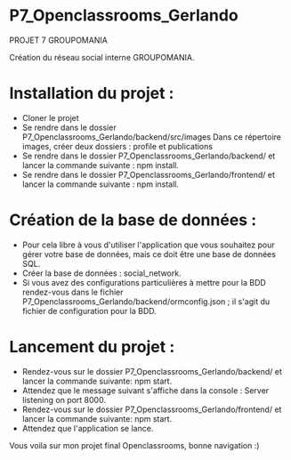 # P7_Openclassrooms_Gerlando

PROJET 7 GROUPOMANIA 

Création du réseau social interne GROUPOMANIA.

# Installation du projet : 
- Cloner le projet
- Se rendre dans le dossier P7_Openclassrooms_Gerlando/backend/src/images
  Dans ce répertoire images, créer deux dossiers : profile et publications
- Se rendre dans le dossier P7_Openclassrooms_Gerlando/backend/ et lancer la commande suivante : npm install.
- Se rendre dans le dossier P7_Openclassrooms_Gerlando/frontend/ et lancer la commande suivante : npm install.

# Création de la base de données :
- Pour cela libre à vous d'utiliser l'application que vous souhaitez pour gérer votre base de données, mais ce doit être une base de données SQL.
- Créer la base de données : social_network.
- Si vous avez des configurations particulières à mettre pour la BDD rendez-vous dans le fichier P7_Openclassrooms_Gerlando/backend/ormconfig.json ; il s'agit du fichier de configuration pour la BDD.

# Lancement du projet :
- Rendez-vous sur le dossier P7_Openclassrooms_Gerlando/backend/ et lancer la commande suivante: npm start.
- Attendez que le message suivant s'affiche dans la console : Server listening on port 8000.
- Rendez-vous sur le dossier P7_Openclassrooms_Gerlando/frontend/ et lancer la commande suivante: npm start.
- Attendez que l'application se lance.

Vous voila sur mon projet final Openclassrooms, bonne navigation :)
